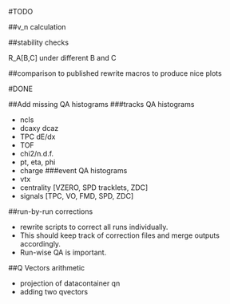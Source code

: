
#TODO


##v_n calculation


##stability checks

R_A[B,C] under different B and C

##comparison to published
rewrite macros to produce nice plots


#DONE

##Add missing QA histograms
###tracks QA histograms
* ncls
* dcaxy dcaz
* TPC dE/dx
* TOF
* chi2/n.d.f.
* pt, eta, phi
* charge
###event QA histograms
* vtx
* centrality [VZERO, SPD tracklets, ZDC]
* signals [TPC, VO, FMD, SPD, ZDC]

##run-by-run corrections
* rewrite scripts to correct all runs individually.
* This should keep track of correction files and merge outputs accordingly.
* Run-wise QA is important.

##Q Vectors arithmetic
* projection of datacontainer qn
* adding two qvectors